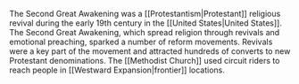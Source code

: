 The Second Great Awakening was a [[Protestantism|Protestant]] religious revival during the early 19th century in the [[United States|United States]]. The Second Great Awakening, which spread religion through revivals and emotional preaching, sparked a number of reform movements. Revivals were a key part of the movement and attracted hundreds of converts to new Protestant denominations. The [[Methodist Church]] used circuit riders to reach people in [[Westward Expansion|frontier]] locations.